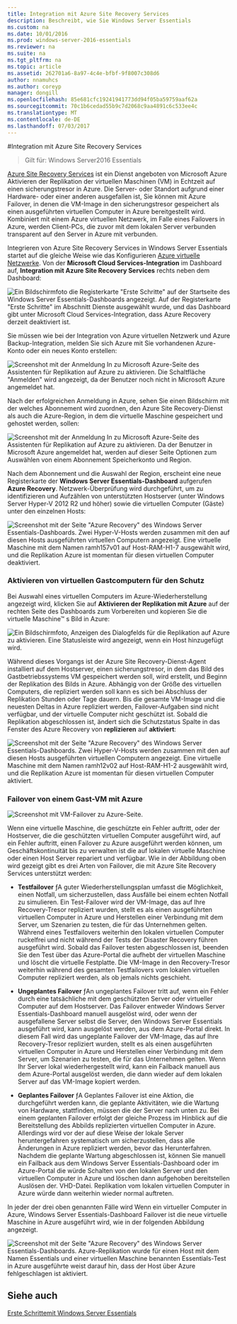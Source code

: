 ```yaml
---
title: Integration mit Azure Site Recovery Services
description: Beschreibt, wie Sie Windows Server Essentials
ms.custom: na
ms.date: 10/01/2016
ms.prod: windows-server-2016-essentials
ms.reviewer: na
ms.suite: na
ms.tgt_pltfrm: na
ms.topic: article
ms.assetid: 262701a6-8a97-4c4e-bfbf-9f8007c308d6
author: nnamuhcs
ms.author: coreyp
manager: dongill
ms.openlocfilehash: 85e681cfc19241941773dd94f05ba59759aaf62a
ms.sourcegitcommit: 70c1b6cedad55b9c7d2068c9aa4891c6c533ee4c
ms.translationtype: MT
ms.contentlocale: de-DE
ms.lasthandoff: 07/03/2017
---
```

#<a name="azure-site-recovery-services-integration"></a>Integration mit Azure Site Recovery Services

>Gilt für: Windows Server2016 Essentials

[Azure Site Recovery Services](https://azure.microsoft.com/en-us/documentation/services/site-recovery/) ist ein Dienst angeboten von Microsoft Azure Aktivieren der Replikation der virtuellen Maschinen (VM) in Echtzeit auf einen sicherungstresor in Azure. Die Server- oder Standort aufgrund einer Hardware- oder einer anderen ausgefallen ist, Sie können mit Azure Failover, in denen die VM-Image in den sicherungstresor gespeichert als einen ausgeführten virtuellen Computer in Azure bereitgestellt wird. Kombiniert mit einem Azure virtuellen Netzwerk, im Falle eines Failovers in Azure, werden Client-PCs, die zuvor mit dem lokalen Server verbunden transparent auf den Server in Azure mit verbunden.

Integrieren von Azure Site Recovery Services in Windows Server Essentials startet auf die gleiche Weise wie das Konfigurieren [Azure virtuelle Netzwerke](azure-virtual-network-integration.md). Von der **Microsoft Cloud Services-Integration** im Dashboard auf, **Integration mit Azure Site Recovery Services** rechts neben dem Dashboard:

![Ein Bildschirmfoto die Registerkarte "Erste Schritte" auf der Startseite des Windows Server Essentials-Dashboards angezeigt. Auf der Registerkarte "Erste Schritte" im Abschnitt Dienste ausgewählt wurde, und das Dashboard gibt unter Microsoft Cloud Services-Integration, dass Azure Recovery derzeit deaktiviert ist.](media/azure-site-recovery-1.PNG)

Sie müssen wie bei der Integration von Azure virtuellen Netzwerk und Azure Backup-Integration, melden Sie sich Azure mit Sie vorhandenen Azure-Konto oder ein neues Konto erstellen:

![Screenshot mit der Anmeldung In zu Microsoft Azure-Seite des Assistenten für Replikation auf Azure zu aktivieren. Die Schaltfläche "Anmelden" wird angezeigt, da der Benutzer noch nicht in Microsoft Azure angemeldet hat.](media/azure-site-recovery-2.PNG)

Nach der erfolgreichen Anmeldung in Azure, sehen Sie einen Bildschirm mit der welches Abonnement wird zuordnen, den Azure Site Recovery-Dienst als auch die Azure-Region, in dem die virtuelle Maschine gespeichert und gehostet werden, sollen:

![Screenshot mit der Anmeldung In zu Microsoft Azure-Seite des Assistenten für Replikation auf Azure zu aktivieren. Da der Benutzer in Microsoft Azure angemeldet hat, werden auf dieser Seite Optionen zum Auswählen von einem Abonnement Speicherkonto und Region.](media/azure-site-recovery-3.PNG)

Nach dem Abonnement und die Auswahl der Region, erscheint eine neue Registerkarte der **Windows Server Essentials-Dashboard** aufgerufen **Azure Recovery**. Netzwerk-Überprüfung wird durchgeführt, um zu identifizieren und Aufzählen von unterstützten Hostserver (unter Windows Server Hyper-V 2012 R2 und höher) sowie die virtuellen Computer (Gäste) unter den einzelnen Hosts:

![Screenshot mit der Seite "Azure Recovery" des Windows Server Essentials-Dashboards. Zwei Hyper-V-Hosts werden zusammen mit den auf diesen Hosts ausgeführten virtuellen Computern angezeigt. Eine virtuelle Maschine mit dem Namen ramh157v01 auf Host-RAM-H1-7 ausgewählt wird, und die Replikation Azure ist momentan für diesen virtuellen Computer deaktiviert.](media/azure-site-recovery-4.PNG)

### <a name="enabling-guest-virtual-machines-for-protection"></a>Aktivieren von virtuellen Gastcomputern für den Schutz

Bei Auswahl eines virtuellen Computers im Azure-Wiederherstellung angezeigt wird, klicken Sie auf **Aktivieren der Replikation mit Azure** auf der rechten Seite des Dashboards zum Vorbereiten und kopieren Sie die virtuelle Maschine™ s Bild in Azure:

![Ein Bildschirmfoto, Anzeigen des Dialogfelds für die Replikation auf Azure zu aktivieren. Eine Statusleiste wird angezeigt, wenn ein Host hinzugefügt wird.](media/azure-site-recovery-5.PNG)

Während dieses Vorgangs ist der Azure Site Recovery-Dienst-Agent installiert auf dem Hostserver, einen sicherungstresor, in dem das Bild des Gastbetriebssystems VM gespeichert werden soll, wird erstellt, und Beginn der Replikation des Bilds in Azure. Abhängig von der Größe des virtuellen Computers, die repliziert werden soll kann es sich bei Abschluss der Replikation Stunden oder Tage dauern. Bis die gesamte VM-Image und die neuesten Deltas in Azure repliziert werden, Failover-Aufgaben sind nicht verfügbar, und der virtuelle Computer nicht geschützt ist. Sobald die Replikation abgeschlossen ist, ändert sich die Schutzstatus Spalte in das Fenster des Azure Recovery von **replizieren** auf **aktiviert**:

![Screenshot mit der Seite "Azure Recovery" des Windows Server Essentials-Dashboards. Zwei Hyper-V-Hosts werden zusammen mit den auf diesen Hosts ausgeführten virtuellen Computern angezeigt. Eine virtuelle Maschine mit dem Namen ramh12v02 auf Host-RAM-H1-2 ausgewählt wird, und die Replikation Azure ist momentan für diesen virtuellen Computer aktiviert.](media/azure-site-recovery-6.PNG)

### <a name="failover-of-a-guest-vm-to-azure"></a>Failover von einem Gast-VM mit Azure

![Screenshot mit VM-Failover zu Azure-Seite.](media/azure-site-recovery-7.PNG)

Wenn eine virtuelle Maschine, die geschützte ein Fehler auftritt, oder der Hostserver, die die geschützten virtuellen Computer ausgeführt wird, auf ein Fehler auftritt, einen Failover zu Azure ausgeführt werden können, um Geschäftskontinuität bis zu verwalten ist die auf lokalen virtuelle Maschine oder einen Host Server repariert und verfügbar. Wie in der Abbildung oben wird gezeigt gibt es drei Arten von Failover, die mit Azure Site Recovery Services unterstützt werden:

-   **Testfailover** ƒA guter Wiederherstellungsplan umfasst die Möglichkeit, einen Notfall, um sicherzustellen, dass Ausfälle bei einem echten Notfall zu simulieren. Ein Test-Failover wird der VM-Image, das auf Ihre Recovery-Tresor repliziert wurden, stellt es als einen ausgeführten virtuellen Computer in Azure und Herstellen einer Verbindung mit dem Server, um Szenarien zu testen, die für das Unternehmen gelten. Während eines Testfailovers weiterhin den lokalen virtuellen Computer ruckelfrei und nicht während der Tests der Disaster Recovery führen ausgeführt wird. Sobald das Failover testen abgeschlossen ist, beenden Sie den Test über das Azure-Portal die aufhebt der virtuellen Maschine und löscht die virtuelle Festplatte. Die VM-Image in den Recovery-Tresor weiterhin während des gesamten Testfailovers vom lokalen virtuellen Computer repliziert werden, als ob jemals nichts geschieht.

-   **Ungeplantes Failover** ƒAn ungeplantes Failover tritt auf, wenn ein Fehler durch eine tatsächliche mit dem geschützten Server oder virtueller Computer auf dem Hostserver. Das Failover entweder Windows Server Essentials-Dashboard manuell ausgelöst wird, oder wenn der ausgefallene Server selbst die Server, den Windows Server Essentials ausgeführt wird, kann ausgelöst werden, aus dem Azure-Portal direkt. In diesem Fall wird das ungeplante Failover der VM-Image, das auf Ihre Recovery-Tresor repliziert wurden, stellt es als einen ausgeführten virtuellen Computer in Azure und Herstellen einer Verbindung mit dem Server, um Szenarien zu testen, die für das Unternehmen gelten. Wenn Ihr Server lokal wiederhergestellt wird, kann ein Failback manuell aus dem Azure-Portal ausgelöst werden, die dann wieder auf dem lokalen Server auf das VM-Image kopiert werden.

-   **Geplantes Failover** ƒA Geplantes Failover ist eine Aktion, die durchgeführt werden kann, die geplante Aktivitäten, wie die Wartung von Hardware, stattfinden, müssen die der Server nach unten zu. Bei einem geplanten Failover erfolgt der gleiche Prozess im Hinblick auf die Bereitstellung des Abbilds replizierten virtuellen Computer in Azure. Allerdings wird vor der auf diese Weise der lokale Server heruntergefahren systematisch um sicherzustellen, dass alle Änderungen in Azure repliziert werden, bevor das Herunterfahren. Nachdem die geplante Wartung abgeschlossen ist, können Sie manuell ein Failback aus dem Windows Server Essentials-Dashboard oder im Azure-Portal die würde Schalten von den lokalen Server und den virtuellen Computer in Azure und löschen dann aufgehoben bereitstellen Auslösen der. VHD-Datei. Replikation vom lokalen virtuellen Computer in Azure würde dann weiterhin wieder normal auftreten.

In jeder der drei oben genannten Fälle wird Wenn ein virtueller Computer in Azure, Windows Server Essentials-Dashboard Failover ist die neue virtuelle Maschine in Azure ausgeführt wird, wie in der folgenden Abbildung angezeigt.

![Screenshot mit der Seite "Azure Recovery" des Windows Server Essentials-Dashboards. Azure-Replikation wurde für einen Host mit dem Namen Essentials und einer virtuellen Maschine benannten Essentials-Test in Azure ausgeführte weist darauf hin, dass der Host über Azure fehlgeschlagen ist aktiviert.](media/azure-site-recovery-8.PNG)

<a name="see-also"></a>Siehe auch
--------
[Erste Schrittemit Windows Server Essentials](get-started.md)
